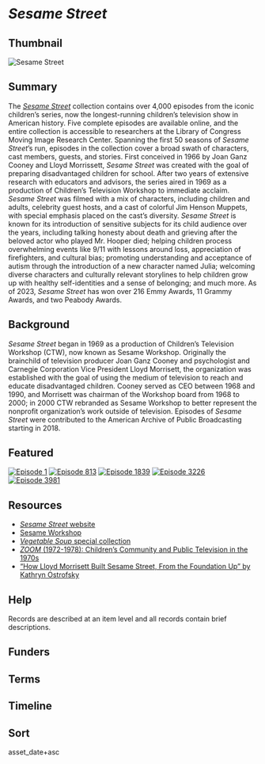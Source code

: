 # <em>Sesame Street</em>

## Thumbnail

![<em>Sesame Street</em>](https://s3.amazonaws.com/americanarchive.org/special-collections/Season_12_Cast_Photo_Baum.jpg "Sesame Street")

## Summary

The [*Sesame Street*](https://americanarchive.org/catalog?f%5Baccess_types%5D%5B%5D=all&f%5Bcontributing_organizations%5D%5B%5D=Sesame+Workshop+%28NY%29&sort=title+asc) collection contains over 4,000 episodes from the iconic children’s series, now the longest-running children’s television show in American history. Five complete episodes are available online, and the entire collection is accessible to researchers at the Library of Congress Moving Image Research Center. Spanning the first 50 seasons of *Sesame Street*’s run, episodes in the collection cover a broad swath of characters, cast members, guests, and stories. First conceived in 1966 by Joan Ganz Cooney and Lloyd Morrissett, *Sesame Street* was created with the goal of preparing disadvantaged children for school. After two years of extensive research with educators and advisors, the series aired in 1969 as a production of Children’s Television Workshop to immediate acclaim. *Sesame Street* was filmed with a mix of characters, including children and adults, celebrity guest hosts, and a cast of colorful Jim Henson Muppets, with special emphasis placed on the cast’s diversity. *Sesame Street* is known for its introduction of sensitive subjects for its child audience over the years, including talking honesty about death and grieving after the beloved actor who played Mr. Hooper died; helping children process overwhelming events like 9/11 with lessons around loss, appreciation of firefighters, and cultural bias; promoting understanding and acceptance of autism through the introduction of a new character named Julia; welcoming diverse characters and culturally relevant storylines to help children grow up with healthy self-identities and a sense of belonging; and much more. As of 2023, *Sesame Street* has won over 216 Emmy Awards, 11 Grammy Awards, and two Peabody Awards. 

## Background

*Sesame Street* began in 1969 as a production of Children’s Television Workshop (CTW), now known as Sesame Workshop. Originally the brainchild of television producer Joan Ganz Cooney and psychologist and Carnegie Corporation Vice President Lloyd Morrisett, the organization was established with the goal of using the medium of television to reach and educate disadvantaged children. Cooney served as CEO between 1968 and 1990, and Morrisett was chairman of the Workshop board from 1968 to 2000; in 2000 CTW rebranded as Sesame Workshop to better represent the nonprofit organization’s work outside of television. Episodes of *Sesame Street* were contributed to the American Archive of Public Broadcasting starting in 2018.

## Featured

[![Episode 1](https://s3.amazonaws.com/americanarchive.org/special-collections/cpb-aacip-1533ebc756d.jpg)](/catalog/cpb-aacip-1533ebc756d)
[![Episode 813](https://s3.amazonaws.com/americanarchive.org/special-collections/cpb-aacip-5f4efc45207.jpg)](/catalog/cpb-aacip-5f4efc45207)
[![Episode 1839](https://s3.amazonaws.com/americanarchive.org/special-collections/cpb-aacip-3f88f6462a5.jpg)](/catalog/cpb-aacip-3f88f6462a5)
[![Episode 3226](https://s3.amazonaws.com/americanarchive.org/special-collections/cpb-aacip-f992ea76e9f.jpg)](/catalog/cpb-aacip-f992ea76e9f)
[![Episode 3981](https://s3.amazonaws.com/americanarchive.org/special-collections/cpb-aacip-6c223272d69.jpg)](/catalog/cpb-aacip-6c223272d69)

## Resources

- [*Sesame Street* website](https://www.sesamestreet.org/)
- [Sesame Workshop](https://sesameworkshop.org/)
- [*Vegetable Soup* special collection](https://americanarchive.org/special_collections/vegetable-soup)
- [*ZOOM* (1972-1978): Children’s Community and Public Television in the 1970s](https://americanarchive.org/exhibits/zoom)
- [“How Lloyd Morrisett Built Sesame Street, From the Foundation Up” by Kathryn Ostrofsky](https://www.bunkhistory.org/resources/how-lloyd-morrisett-built-sesame-street-from-the-foundation-up)

## Help

Records are described at an item level and all records contain brief descriptions.

## Funders

## Terms

## Timeline

## Sort

asset_date+asc
